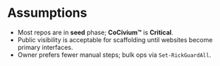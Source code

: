 # Assumptions

- Most repos are in **seed** phase; **CoCivium™** is **Critical**.
- Public visibility is acceptable for scaffolding until websites become primary interfaces.
- Owner prefers fewer manual steps; bulk ops via `Set-RickGuardAll`.

